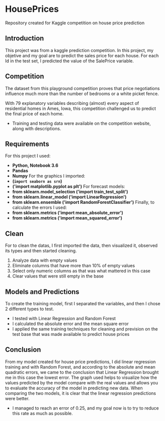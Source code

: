 # HousePrices
Repository created for Kaggle competition on house price prediction
## Introduction
This project was from a kaggle prediction competition. In this project, my objetive and my goal are to predict the sales price for each house. For each Id in the test set, I predicted the value of the SalePrice variable.
## Competition
The dataset from this playground competition proves that price negotiations influence much more than the number of bedrooms or a white picket fence.

With 79 explanatory variables describing (almost) every aspect of residential homes in Ames, Iowa, this competition challenged us to predict the final price of each home.

* Training and testing data were available on the competition website, along with descriptions.

## Requirements
For this project I used:
* **Python, Notebook 3.6**
* **Pandas**
* **Numpy**
 For the graphics I imported:
* **(`import seaborn as srn`)**
* **('import matplotlib.pyplot as plt')**
 For forecast models:
* **from sklearn.model_selection ('import train_test_split')**
* **from sklearn.linear_model ('import LinearRegression')**
* **from sklearn.ensemble ('import RandomForestClassifier')**
 Finally, to calculate the errors I used:
* **from sklearn.metrics ('import mean_absolute_error')**
* **from sklearn.metrics ('import mean_squared_error')**

## Clean
For to clean the datas, I first imported the data, then visualized it, observed its types and then started cleaning.
1. Analyze data with empty values
2. Eliminate columns that have more than 10% of empty values 
3. Select only numeric columns as that was what mattered in this case 
4. Clear values ​​that were still empty in the base

## Models and Predictions
To create the training model, first I separated the variables, and then I chose 2 different types to test.
* I tested with Linear Regression and Random Forest
* I calculated the absolute error and the mean square error
* I applied the same training techniques for cleaning and prevision on the test base that was made available to predict house prices

## Conclusion
From my model created for house price predictions, I did linear regression training and with Random Forest, and according to the absolute and mean quadratic errors, we came to the conclusion that Linear Regression brought me in this case the lowest error. 
The graph used helps to visualize how the values ​​predicted by the model compare with the real values ​​and allows you to evaluate the accuracy of the model in predicting new data. When comparing the two models, it is clear that the linear regression predictions were better.
* I managed to reach an error of 0.25, and my goal now is to try to reduce this rate as much as possible.
